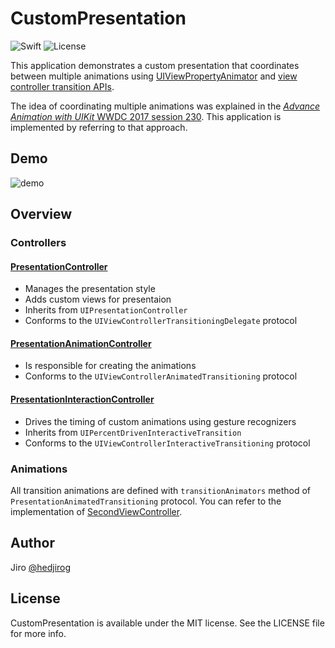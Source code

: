# CustomPresentation

![Swift](https://img.shields.io/badge/Swift-4.2-orange.svg?style=flat)
![License](https://img.shields.io/badge/License-MIT-blue.svg?style=flat)

This application demonstrates a custom presentation that coordinates between multiple animations using [UIViewPropertyAnimator](https://developer.apple.com/documentation/uikit/uiviewpropertyanimator) and [view controller transition APIs](https://developer.apple.com/documentation/uikit/animation_and_haptics/view_controller_transitions). 

The idea of coordinating multiple animations was explained in the [_Advance Animation with UIKit_ WWDC 2017 session 230](https://developer.apple.com/videos/play/wwdc2017/230/). This application is implemented by referring to that approach. 

## Demo

![demo](demo.gif)

## Overview

### Controllers

#### [PresentationController](https://github.com/hedjirog/CustomPresentation/blob/master/CustomPresentation/Presentation/PresentationController.swift)


- Manages the presentation style
- Adds custom views for presentaion
- Inherits from `UIPresentationController`
- Conforms to the `UIViewControllerTransitioningDelegate` protocol


#### [PresentationAnimationController](https://github.com/hedjirog/CustomPresentation/blob/master/CustomPresentation/Presentation/PresentationAnimationController.swift)

- Is responsible for creating the animations
- Conforms to the `UIViewControllerAnimatedTransitioning` protocol

#### [PresentationInteractionController](https://github.com/hedjirog/CustomPresentation/blob/master/CustomPresentation/Presentation/PresentationInteractionController.swift)

- Drives the timing of custom animations using gesture recognizers
- Inherits from `UIPercentDrivenInteractiveTransition`
- Conforms to the `UIViewControllerInteractiveTransitioning` protocol

### Animations

All transition animations are defined with `transitionAnimators` method of `PresentationAnimatedTransitioning` protocol.
You can refer to the implementation of [SecondViewController](https://github.com/hedjirog/CustomPresentation/blob/master/CustomPresentation/SecondViewController.swift).

## Author

Jiro [@hedjirog](https://twitter.com/hedjirog)

## License

CustomPresentation is available under the MIT license. See the LICENSE file for more info.
